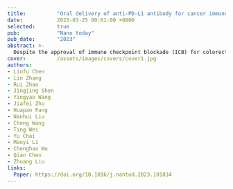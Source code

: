 ```yaml
---
title:          "Oral delivery of anti-PD-L1 antibody for cancer immunotherapy against orthotopic colorectal tumors"
date:           2023-03-25 00:01:00 +0800
selected:       true
pub:            "Nano today"
pub_date:       "2023"
abstract: >-
  Despite the approval of immune checkpoint blockade (ICB) for colorectal cancer treatment, its objective response rate remains to be improved, especially for non-immunogenic tumors. Moreover, systemically administrated ICB antibodies is usually associated with immune-related adverse effects (irAEs). Herein, we report novel oral administration of anti-programmed cell death protein L1 (anti-PD-L1) complexes for immunotherapy against colorectal tumors. Antibodies could form nanocomplexes with fluorocarbon modified chitosan (FCS) to acquire greatly improved transmucosal penetration ability, owing to the ability of FCS to reduce mucus binding and temporary open tight junctions between epithelial cells. As evidenced in orthotopic colorectal tumors on mice, orally administrated FCS/anti-PD-L1 nanocomplexes exhibited greatly improved intestinal permeability and significant intertumoral penetration, and if combined with oxaliplatin (OXA) chemotherapy to induce an immunogenic tumor phenotype, could finally inhibit the growth of tumors and prolong the animal survival. Notably, compared to systematic injection of anti-PD-L1, oral administration of FCS/anti-PD-L1 achieved comparable therapeutic efficacy with five-fold dosage, and exhibited reduced tendency of systemic irAEs as exhibited by the decreased percentage of Th17 cells in lymph nodes. Our work here provides a simple but effective strategy for immunotherapy by oral administration of ICB antibodies, achieving strong antitumor immune responses without the concern of systemic irAEs.
cover:          /assets/images/covers/cover1.jpg
authors:
- Linfu Chen
- Lin Zhang
- Rui Zhao
- Jingjing Shen
- Yingyao Wang
- Jiafei Zhu
- Huapan Fang
- Nanhui Liu
- Cheng Wang
- Ting Wei
- Yu Chai
- Maoyi Li
- Chenghao Wu
- Qian Chen
- Zhuang Liu
links:
  Paper: https://doi.org/10.1016/j.nantod.2023.101834
---
```

